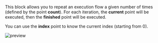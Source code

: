 This block allows you to repeat an execution flow a given number of times (defined by the point **count**). For each iteration, the **current** point will be executed, then the **finished** point will be executed.

You can use the **index** point to know the current index (starting from 0).

![preview](/images/controls/forLoop-en.png)